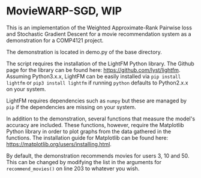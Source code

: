 # MovieWARP-SGD, WIP

This is an implementation of the Weighted Approximate-Rank Pairwise loss and Stochastic Gradient Descent for a movie recommendation
system as a demonstration for a COMP4121 project.

The demonstration is located in demo.py of the base directory.

The script requires the installation of the LightFM Python library. The Github page for the library can be found
here: https://github.com/lyst/lightfm. Assuming Python3.x.x, LightFM can be easily installed via `pip install lightfm`
or `pip3 install lightfm` if running `python` defaults to Python2.x.x on your system.

LightFM requires dependencies such as `numpy` but these are managed by `pip` if the dependencies are missing on your system.

In addition to the demonstration, several functions that measure the model's accuracy are included. These functions, however,
require the Matplotlib Python library in order to plot graphs from the data gathered in the functions. The installation
guide for Matplotlib can be found here: https://matplotlib.org/users/installing.html.

By default, the demonstration recommends movies for users 3, 10 and 50. This can be changed by modifying the list in the
arguments for `recommend_movies()` on line 203 to whatever you wish.
